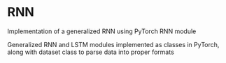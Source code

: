 # RNN
Implementation of a generalized RNN using PyTorch RNN module

Generalized RNN and LSTM modules implemented as classes in PyTorch, along with dataset class to parse data into proper formats
